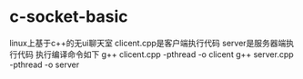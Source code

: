 # c-socket-basic
linux上基于c++的无ui聊天室
clicent.cpp是客户端执行代码
server是服务器端执行代码
执行编译命令如下
g++ clicent.cpp -pthread -o clicent
g++ server.cpp -pthread -o server
